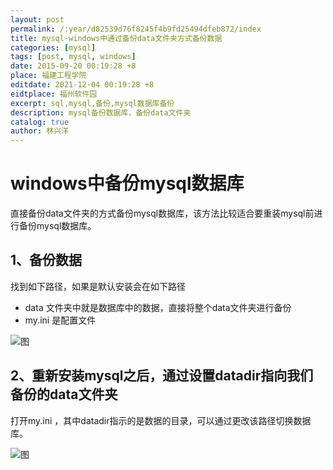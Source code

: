 ```yaml
---
layout: post
permalink: /:year/d82539d76f8245f4b9fd25494dfeb872/index
title: mysql-windows中通过备份data文件夹方式备份数据
categories: [mysql]
tags: [post, mysql, windows]
date: 2015-09-20 00:19:28 +8
place: 福建工程学院
editdate: 2021-12-04 00:19:28 +8
eidtplace: 福州软件园
excerpt: sql,mysql,备份,mysql数据库备份
description: mysql备份数据库，备份data文件夹
catalog: true
author: 林兴洋
---
```


# windows中备份mysql数据库

直接备份data文件夹的方式备份mysql数据库，该方法比较适合要重装mysql前进行备份mysql数据库。

## 1、备份数据

找到如下路径，如果是默认安装会在如下路径

* data 文件夹中就是数据库中的数据，直接将整个data文件夹进行备份
* my.ini 是配置文件

![图](https://gitee.com/linxingyang/at-2020-10-02-image/raw/master/image/M-mysql/image/2015-09-20/01.png)


## 2、重新安装mysql之后，通过设置datadir指向我们备份的data文件夹

打开my.ini ，其中datadir指示的是数据的目录，可以通过更改该路径切换数据库。

![图](https://gitee.com/linxingyang/at-2020-10-02-image/raw/master/image/M-mysql/image/2015-09-20/02.png)






